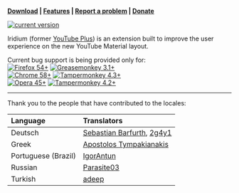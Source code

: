 **[Download](https://github.com/ParticleCore/Iridium/wiki/Download) | [Features](https://github.com/ParticleCore/Iridium/wiki/Features) | [Report a problem](https://github.com/ParticleCore/Iridium/wiki/Report-a-bug) | [Donate](https://github.com/ParticleCore/Iridium/wiki/Donate)**

[![current version](https://img.shields.io/github/release/ParticleCore/Iridium/all.svg)](https://github.com/ParticleCore/Iridium/releases/latest)

Iridium (former [YouTube Plus](https://github.com/ParticleCore/Particle)) is an extension built to improve the user experience on the new YouTube Material layout.  

Current bug support is being provided only for:  
[![Firefox 54+](https://img.shields.io/badge/Firefox-54%2B-orange.svg)](https://www.mozilla.org/firefox)  [![Greasemonkey 3.1+](https://img.shields.io/badge/Greasemonkey-3.1%2B-yellow.svg)](http://www.greasespot.net/)  
[![Chrome  58+](https://img.shields.io/badge/Chrome-58%2B-blue.svg)](http://www.google.com/chrome/)  [![Tampermonkey 4.3+](https://img.shields.io/badge/Tampermonkey-4.3%2B-green.svg)](https://tampermonkey.net/)  
[![Opera  45+](https://img.shields.io/badge/Opera-45%2B-red.svg)](http://www.opera.com/)  [![Tampermonkey 4.2+](https://img.shields.io/badge/Tampermonkey-4.2%2B-red.svg)](https://tampermonkey.net/)  

---

Thank you to the people that have contributed to the locales:  

Language|Translators
:--------|:-----------
Deutsch| [Sebastian Barfurth](https://github.com/sebastianbarfurth), [2g4y1](https://github.com/2g4y1)
Greek | [Apostolos Tympakianakis](https://github.com/tympapost)
Portuguese (Brazil) | [IgorAntun](https://github.com/IgorAntun)
Russian | [Parasite03](https://github.com/Parasite03)
Turkish| [adeep](https://github.com/adeep)